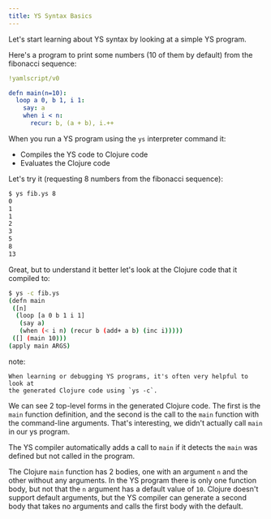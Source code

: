 ```yaml
---
title: YS Syntax Basics
---
```



Let's start learning about YS syntax by looking at a simple YS program.

Here's a program to print some numbers (10 of them by default) from the
fibonacci sequence:

```yaml
!yamlscript/v0

defn main(n=10):
  loop a 0, b 1, i 1:
    say: a
    when i < n:
      recur: b, (a + b), i.++
```

When you run a YS program using the `ys` interpreter command it:

* Compiles the YS code to Clojure code
* Evaluates the Clojure code

Let's try it (requesting 8 numbers from the fibonacci sequence):

```sh
$ ys fib.ys 8
0
1
1
2
3
5
8
13
```

Great, but to understand it better let's look at the Clojure code that it
compiled to:

```sh
$ ys -c fib.ys
(defn main
 ([n]
  (loop [a 0 b 1 i 1]
   (say a)
   (when (< i n) (recur b (add+ a b) (inc i)))))
 ([] (main 10)))
(apply main ARGS)
```

note:

    When learning or debugging YS programs, it's often very helpful to look at
    the generated Clojure code using `ys -c`.

We can see 2 top-level forms in the generated Clojure code.
The first is the `main` function definition, and the second is the call to the
`main` function with the command-line arguments.
That's interesting, we didn't actually call `main` in our ys program.

The YS compiler automatically adds a call to `main` if it detects the `main`
was defined but not called in the program.

The Clojure `main` function has 2 bodies, one with an argument `n` and the other
without any arguments.
In the YS program there is only one function body, but not that the `n`
argument has a default value of `10`.
Clojure doesn't support default arguments, but the YS compiler can generate a
second body that takes no arguments and calls the first body with the default.
